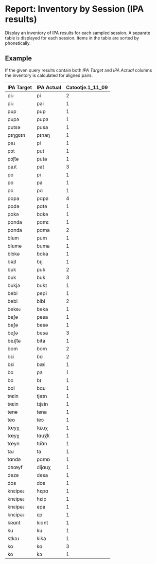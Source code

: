 # Report: Inventory by Session (IPA results)

Display an inventory of IPA results for each sampled session. A separate table is displayed for each session. Items in the table are sorted by phonetically.

## Example

If the given query results contain both *IPA Target* and *IPA Actual* columns the inventory is calculated for aligned pairs.

| IPA Target | IPA Actual | Catootje.1_11_09 |
| --- | --- | --- |
| piɹ | pi | 2 |
| piɹ | pai | 1 |
| pup | pup | 1 |
| pupə | pupa | 1 |
| putsə | pusa | 1 |
| pɪŋɡʋɪn | pɪnaŋ | 1 |
| peɹ | pi | 1 |
| pɔt | put | 1 |
| pɔj͡tə | puta | 1 |
| paɹt | pat | 3 |
| pɑ | pi | 1 |
| pɑ | pa | 1 |
| pɑ | pɑ | 1 |
| pɑpa | pɑpa | 4 |
| pɑdə | pɑtə | 1 |
| pɑkə | bɑkə | 1 |
| pɑnda | pɑmɪ | 1 |
| pɑnda | pɑma | 2 |
| blum | pum | 1 |
| blumə | buma | 1 |
| blɔkə | boka | 1 |
| bʀɪl | bɪj | 1 |
| buk | puk | 2 |
| buk | buk | 3 |
| bukjə | bukɪ | 1 |
| bebi | pepi | 1 |
| bebi | bibi | 2 |
| bekəɹ | beka | 1 |
| beʃə | pesa | 1 |
| beʃə | besə | 1 |
| beʃə | besa | 3 |
| beɹj͡tə | bita | 1 |
| bom | bom | 2 |
| bɛi | bɛi | 2 |
| bɛi | bæi | 1 |
| bɑ | pa | 1 |
| bɑ | bɪ | 1 |
| bɑl | bɑu | 1 |
| tʀɛin | tjeɪn | 1 |
| tʀɛin | tɪjɛin | 1 |
| tenə | tena | 1 |
| teo | teɔ | 1 |
| tœyχ | tɶuχ | 1 |
| tœyχ | tɑuχ͡k | 1 |
| tœyn | tu͡ɑn | 1 |
| taɹ | ta | 1 |
| tɑndə | pɑmɒ | 1 |
| dʀœyf | dijɑuχ | 1 |
| dezə | desa | 1 |
| dos | dos | 1 |
| knɛipəɹ | ɦɛpɑ | 1 |
| knɛipəɹ | ɦɛip | 1 |
| knɛipəɹ | epa | 1 |
| knɛipəɹ | ɛp | 1 |
| kʀɑnt | kiɑnt | 1 |
| ku | ku | 1 |
| kɪkəɹ | kika | 1 |
| ko | ko | 3 |
| ko | kɔ | 1 |
